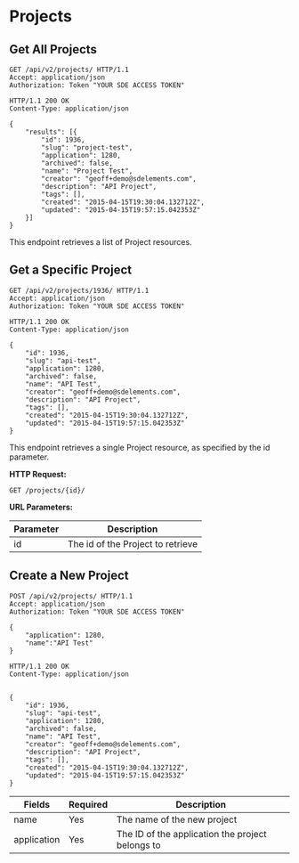 # Projects

## Get All Projects

```http
GET /api/v2/projects/ HTTP/1.1
Accept: application/json
Authorization: Token "YOUR SDE ACCESS TOKEN"
```

```http
HTTP/1.1 200 OK
Content-Type: application/json

{
    "results": [{
        "id": 1936,
        "slug": "project-test",
        "application": 1280,
        "archived": false,
        "name": "Project Test",
        "creator": "geoff+demo@sdelements.com",
        "description": "API Project",
        "tags": [],
        "created": "2015-04-15T19:30:04.132712Z",
        "updated": "2015-04-15T19:57:15.042353Z"
    }]
}
```
This endpoint retrieves a list of Project resources.

## Get a Specific Project

```http
GET /api/v2/projects/1936/ HTTP/1.1
Accept: application/json
Authorization: Token "YOUR SDE ACCESS TOKEN"
```

```http
HTTP/1.1 200 OK
Content-Type: application/json

{
    "id": 1936,
    "slug": "api-test",
    "application": 1280,
    "archived": false,
    "name": "API Test",
    "creator": "geoff+demo@sdelements.com",
    "description": "API Project",
    "tags": [],
    "created": "2015-04-15T19:30:04.132712Z",
    "updated": "2015-04-15T19:57:15.042353Z"
}
```

This endpoint retrieves a single Project resource, as specified by the id parameter.

**HTTP Request:**

`GET /projects/{id}/`

**URL Parameters:**

Parameter | Description
--------- | -----------
id        | The id of the Project to retrieve



## Create a New Project

```http
POST /api/v2/projects/ HTTP/1.1
Accept: application/json
Authorization: Token "YOUR SDE ACCESS TOKEN"

{
    "application": 1280,
    "name":"API Test"
}

```

```http
HTTP/1.1 200 OK
Content-Type: application/json


{
    "id": 1936,
    "slug": "api-test",
    "application": 1280,
    "archived": false,
    "name": "API Test",
    "creator": "geoff+demo@sdelements.com",
    "description": "API Project",
    "tags": [],
    "created": "2015-04-15T19:30:04.132712Z",
    "updated": "2015-04-15T19:57:15.042353Z"
}
```

Fields | Required | Description
-------|----------|-------------
name | Yes | The name of the new project
application | Yes | The ID of the application the project belongs to
